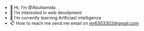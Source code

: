 - 👋 Hi, I’m @Abuhamida
- 👀 I’m interested in web devolpment 
- 🌱 I’m currently learning Artficiasl intelligence 
- 📫 How to reach me send me email on mr6303302@gmail.com 

<!---
Abuhamida/Abuhamida is a ✨ special ✨ repository because its `README.md` (this file) appears on your GitHub profile.
You can click the Preview link to take a look at your changes.
--->
